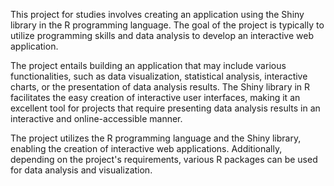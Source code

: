 This project for studies involves creating an application using the Shiny library in the R programming language. The goal of the project is typically to utilize programming skills and data analysis to develop an interactive web application.

The project entails building an application that may include various functionalities, such as data visualization, statistical analysis, interactive charts, or the presentation of data analysis results. The Shiny library in R facilitates the easy creation of interactive user interfaces, making it an excellent tool for projects that require presenting data analysis results in an interactive and online-accessible manner.

The project utilizes the R programming language and the Shiny library, enabling the creation of interactive web applications. Additionally, depending on the project's requirements, various R packages can be used for data analysis and visualization.
